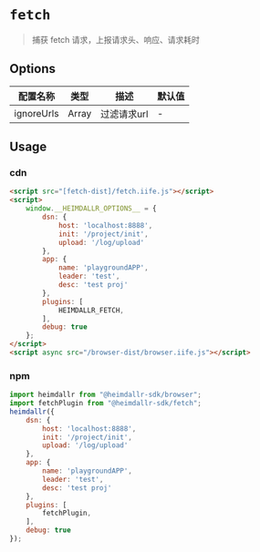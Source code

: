 # `fetch`

> 捕获 fetch 请求，上报请求头、响应、请求耗时

## Options

|配置名称|类型|描述|默认值|
|-|-|-|-|
|ignoreUrls|Array|过滤请求url|-|

## Usage

### cdn

```html
<script src="[fetch-dist]/fetch.iife.js"></script>
<script>
    window.__HEIMDALLR_OPTIONS__ = {
        dsn: {
            host: 'localhost:8888',
            init: '/project/init',
            upload: '/log/upload'
        },
        app: {
            name: 'playgroundAPP',
            leader: 'test',
            desc: 'test proj'
        },
        plugins: [
            HEIMDALLR_FETCH,
        ],
        debug: true
    };
</script>
<script async src="/browser-dist/browser.iife.js"></script>
```

### npm

```js
import heimdallr from "@heimdallr-sdk/browser";
import fetchPlugin from "@heimdallr-sdk/fetch";
heimdallr({
    dsn: {
        host: 'localhost:8888',
        init: '/project/init',
        upload: '/log/upload'
    },
    app: {
        name: 'playgroundAPP',
        leader: 'test',
        desc: 'test proj'
    },
    plugins: [
        fetchPlugin,
    ],
    debug: true
});
```
